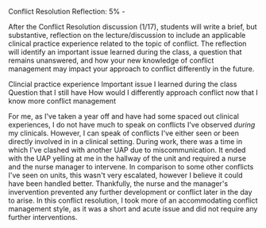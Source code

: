 Conflict Resolution Reflection: 5% - 

After the Conflict Resolution discussion (1/17), students will write a brief, but substantive, reflection on the lecture/discussion to include an applicable clinical practice experience related to the topic of conflict. The reflection will identify an important issue learned during the class, a question that remains unanswered, and how your new knowledge of conflict management may impact your approach to conflict differently in the future. 

Clincial practice experience
Important issue I learned during the class
Question that I still have
How would I differently approach conflict now that I know more conflict management

For me, as I've taken a year off and have had some spaced out clinical experiences, I do not have much to speak on conflicts I've observed *during* my clinicals. However, I can speak of conflicts I've either seen or been directly involved in in a clinical setting. 
During work, there was a time in which I've clashed with another UAP due to miscommunication. It ended with the UAP yelling at me in the hallway of the unit and required a nurse and the nurse manager to intervene. In comparison to some other conflicts I've seen on units, this wasn't very escalated, however I believe it could have been handled better. Thankfully, the nurse and the manager's invervention prevented any further development or conflict later in the day to arise. In this conflict resolution, I took more of an accommodating conflict management style, as it was a short and acute issue and did not require any further interventions. 